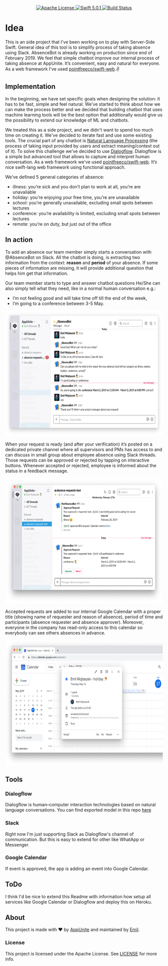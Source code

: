 <p align="center">
    <a href="LICENSE">
        <img src="http://img.shields.io/badge/license-Apache-brightgreen.svg" alt="Apache License">
    </a>
    <a href="https://swift.org">
        <img src="http://img.shields.io/badge/swift-5.0.1-brightgreen.svg" alt="Swift 5.0.1">
    </a>
    <a href="https://travis-ci.org/appunite/absence-bot">
        <img src="https://travis-ci.org/appunite/absence-bot.svg?branch=master" alt="Build Status">
    </a>
</p>

# Idea

This is an side project that I've been working on to play with Server-Side Swift. General idea of this tool is to simplify process of taking absence using Slack.
AbsenceBot is already working on production since end of February 2019. We feel that simple chatbot improve our internal process of taking absence at AppUnite. It’s convenient, easy and natural for everyone. As a web framework I've used [pointfreeco/swift-web](https://github.com/pointfreeco/swift-web).✌

## Implementation

In the beginning, we have set specific goals when designing the solution: it has to be fast, simple and feel natural. We’ve started to think about how we can make the process better and we decided that building chatbot that uses machine learning tools will be the best option that additionally would give us the possibility to extend our knowledge of ML and chatbots.

We treated this as a side project, and we didn't want to spend too much time on creating it. We've decided to iterate fast and use some existing tools. The crucial part of any chatbot is [Natural Language Processing](https://en.wikipedia.org/wiki/Natural_language_processing) (the process of  taking input provided by users and extract meaning/context out of it). To solve this challenge we’ve decided to use [Dialogflow](https://dialogflow.com). Dialogflow is a simple but advanced tool that allows to capture and interpret human conversation. As a web framework we've used [pointfreeco/swift-web](https://github.com/pointfreeco/swift-web). It’s nice swift-lang web framework using functional approach.

We’ve defined 5 general categories of absence:
* illness: you’re sick and you don’t plan to work at all, you’re are unavailable 
* holiday: you’re enjoying your free time, you’re are unavailable
* school: you’re generally unavailable, excluding small spots between lectures
* conference: you’re availability is limited, excluding small spots between lectures
* remote: you’re on duty, but just out of the office

## In action 

To add an absence our team member simply starts a conversation with @AbsenceBot on Slack. All the chatbot is doing, is extracting two information from the context: **reason** and **period** of your absence. If some pieces of information are missing, it will provide additional question that helps him get that information. 

Our team member starts to type and answer chatbot questions He/She can also simply tell what they need, like in a normal human conversation e.g.:

* I’m not feeling good and will take time off till the end of the week,
* I’m going to a conference between 3-5 May.

<img src=".images/screen1.png" height="400" alt="Screenshot"/>

When your request is ready (and after your verification) it’s posted on a dedicated private channel where all supervisors and PMs has access to and can discuss in small group about employee absence using Slack threads. Those requests can be approved or rejected by tapping on interactive buttons. Whenever accepted or rejected, employee is informed about the status in a feedback message.

<img src=".images/screen2.png" height="400" alt="Screenshot"/>

Accepted requests are added to our internal Google Calendar with a proper title (showing name of requester and reason of absence), period of time and participants (absence requester and absence approver). Moreover, everyone in the company has read-only access to this calendar so everybody can see others absences in advance.

<img src=".images/screen4.png" height="400" alt="Screenshot"/>

## Tools 

### Dialogflow

Dialogflow is human–computer interaction technologies based on natural language conversations.
You can find exported model in this repo [here](./Dialogflow.zip)

### Slack

Right now I'm just supporting Slack as Dialogflow's channel of communication. But this is easy to extend for other like WhatApp or Messenger.

### Google Calendar

If event is approved, the app is adding an event into Google Calendar.

## ToDo

I think I'd be nice to extend this Readme with information how setup all services like Google Calendar or Dialogflow and deploy this on Heroku.

## About

This project is made with ❤️ by [AppUnite](https://appunite.com) and maintained by [Emil](http://github.com/emilwojtaszek/).

### License

This project is licensed under the Apache License. See [LICENSE](LICENSE) for more info.
